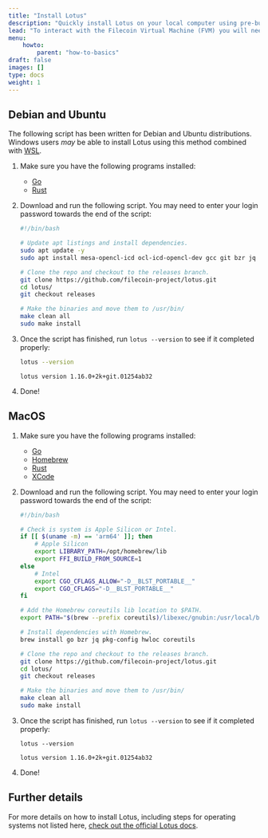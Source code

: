 ```yaml
---
title: "Install Lotus"
description: "Quickly install Lotus on your local computer using pre-built scripts."
lead: "To interact with the Filecoin Virtual Machine (FVM) you will need to have access to a Lotus node. An easy way to gain access to a Lotus node is to set one up on your local computer and start a local developer network. This page summarizes how to install Lotus using premade installation scripts."
menu:
    howto:
        parent: "how-to-basics"
draft: false
images: []
type: docs
weight: 1
---
```


## Debian and Ubuntu

The following script has been written for Debian and Ubuntu distributions. Windows users _may_ be able to install Lotus using this method combined with [WSL](https://docs.microsoft.com/en-us/windows/wsl/install).

1. Make sure you have the following programs installed:

    - [Go](https://go.dev/dl/)
    - [Rust](https://rustup.rs/#)

1. Download and run the following script. You may need to enter your login password towards the end of the script:

    ```sh
    #!/bin/bash

    # Update apt listings and install dependencies.
    sudo apt update -y
    sudo apt install mesa-opencl-icd ocl-icd-opencl-dev gcc git bzr jq pkg-config curl clang build-essential hwloc libhwloc-dev wget -y && sudo apt upgrade -y

    # Clone the repo and checkout to the releases branch.
    git clone https://github.com/filecoin-project/lotus.git
    cd lotus/
    git checkout releases

    # Make the binaries and move them to /usr/bin/
    make clean all
    sudo make install
    ```

1. Once the script has finished, run `lotus --version` to see if it completed properly:

    ```sh
    lotus --version
    ```

    ```plaintext
    lotus version 1.16.0+2k+git.01254ab32
    ```

1. Done!

## MacOS

1. Make sure you have the following programs installed:

    - [Go](https://go.dev/dl/)
    - [Homebrew](https://brew.sh/)
    - [Rust](https://rustup.rs/#)
    - [XCode](https://developer.apple.com/xcode/)

1. Download and run the following script. You may need to enter your login password towards the end of the script:

    ```sh
    #!/bin/bash

    # Check is system is Apple Silicon or Intel.
    if [[ $(uname -m) == 'arm64' ]]; then
        # Apple Silicon
        export LIBRARY_PATH=/opt/homebrew/lib
        export FFI_BUILD_FROM_SOURCE=1
    else
        # Intel
        export CGO_CFLAGS_ALLOW="-D__BLST_PORTABLE__"
        export CGO_CFLAGS="-D__BLST_PORTABLE__"
    fi

    # Add the Homebrew coreutils lib location to $PATH.
    export PATH="$(brew --prefix coreutils)/libexec/gnubin:/usr/local/bin:$PATH"

    # Install dependencies with Homebrew.
    brew install go bzr jq pkg-config hwloc coreutils

    # Clone the repo and checkout to the releases branch.
    git clone https://github.com/filecoin-project/lotus.git
    cd lotus/
    git checkout releases

    # Make the binaries and move them to /usr/bin/
    make clean all
    sudo make install
    ```

1. Once the script has finished, run `lotus --version` to see if it completed properly:

    ```shell
    lotus --version
    ```

    ```plaintext
    lotus version 1.16.0+2k+git.01254ab32
    ```

1. Done!

## Further details

For more details on how to install Lotus, including steps for operating systems not listed here, [check out the official Lotus docs](https://lotus.filecoin.io/lotus/install/prerequisites/).
